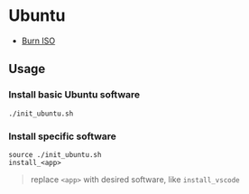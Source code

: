 # Ubuntu

- [Burn ISO](docs/installation/burn_iso.md)

## Usage

### Install basic Ubuntu software

```shell
./init_ubuntu.sh
```

### Install specific software

```shell
source ./init_ubuntu.sh
install_<app>
```
> replace `<app>` with desired software, like `install_vscode`

